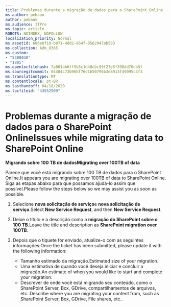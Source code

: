 ```yaml
---
title: Problemas durante a migração de dados para o SharePoint Online
ms.author: pebaum
author: pebaum
ms.audience: ITPro
ms.topic: article
ROBOTS: NOINDEX, NOFOLLOW
localization_priority: Normal
ms.assetid: 686e8f18-b871-4dd2-864f-8562947ab583
ms.collection: Adm_O365
ms.custom:
- "5300030"
- "1885"
ms.openlocfilehash: 7a801bb6ff5b5c1d48cbc99f27e5f398dd76db5f
ms.sourcegitcommit: 04484c73b96bf76d1b50796b3e8913f49095c4f3
ms.translationtype: MT
ms.contentlocale: pt-BR
ms.lasthandoff: 04/18/2020
ms.locfileid: "43552909"
---
```

# <a name="issues-while-migrating-data-to-sharepoint-online"></a><span data-ttu-id="b7276-102">Problemas durante a migração de dados para o SharePoint Online</span><span class="sxs-lookup"><span data-stu-id="b7276-102">Issues while migrating data to SharePoint Online</span></span>

<span data-ttu-id="b7276-103">**Migrando sobre 100 TB de dados**</span><span class="sxs-lookup"><span data-stu-id="b7276-103">**Migrating over 100TB of data**</span></span>

<span data-ttu-id="b7276-104">Parece que você está migrando sobre 100 TB de dados para o SharePoint Online.</span><span class="sxs-lookup"><span data-stu-id="b7276-104">It appears you are migrating over 100TB of data to SharePoint Online.</span></span> <span data-ttu-id="b7276-105">Siga as etapas abaixo para que possamos ajudá-lo assim que possível.</span><span class="sxs-lookup"><span data-stu-id="b7276-105">Please follow the steps below so we may assist you as soon as possible.</span></span> 

1. <span data-ttu-id="b7276-106">Selecione **nova solicitação de serviço**e **nova solicitação de serviço**.</span><span class="sxs-lookup"><span data-stu-id="b7276-106">Select **New Service Request**, and then **New Service Request**.</span></span> 
2. <span data-ttu-id="b7276-107">Deixe o título e a descrição como a **migração do SharePoint sobre o 100 TB**.</span><span class="sxs-lookup"><span data-stu-id="b7276-107">Leave the title and description as **SharePoint migration over 100TB**.</span></span>
3. <span data-ttu-id="b7276-108">Depois que o tíquete for enviado, atualize-o com as seguintes informações:</span><span class="sxs-lookup"><span data-stu-id="b7276-108">Once the ticket has been submitted, please update it with the following information:</span></span> 

    - <span data-ttu-id="b7276-109">Tamanho estimado da migração.</span><span class="sxs-lookup"><span data-stu-id="b7276-109">Estimated size of your migration.</span></span>
    - <span data-ttu-id="b7276-110">Uma estimativa de quando você deseja iniciar e concluir a migração.</span><span class="sxs-lookup"><span data-stu-id="b7276-110">An estimate of when you would like to start and complete your migration.</span></span>
    - <span data-ttu-id="b7276-111">Descrever de onde você está migrando seu conteúdo, como o SharePoint Server, Box, GDrive, compartilhamentos de arquivos, etc..</span><span class="sxs-lookup"><span data-stu-id="b7276-111">Describe where you are migrating your content from, such as SharePoint Server, Box, GDrive, File shares, etc..</span></span>
